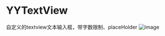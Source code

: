 # YYTextView
自定义的textview文本输入框，带字数限制、placeHolder
![image](https://github.com/daomoer/YYTextView/edit/master/jietu.png)
